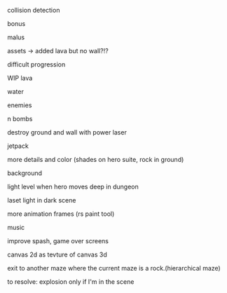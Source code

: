 collision detection

bonus

malus

assets -> added lava but no wall?!?

difficult progression

WIP lava

water

enemies

n bombs

destroy ground and wall with power laser

jetpack

more details and color (shades on hero suite, rock in ground)

background

light level when hero moves deep in dungeon

laset light in dark scene

more animation frames (rs paint tool)

music

improve spash, game over screens

canvas 2d as tevture of canvas 3d

exit to another maze where the current maze is a rock.(hierarchical maze)

to resolve: explosion only if I'm in the scene


